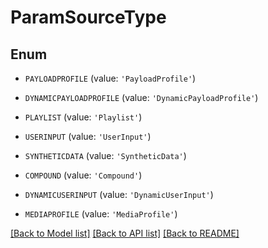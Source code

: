 # ParamSourceType


## Enum

* `PAYLOADPROFILE` (value: `'PayloadProfile'`)

* `DYNAMICPAYLOADPROFILE` (value: `'DynamicPayloadProfile'`)

* `PLAYLIST` (value: `'Playlist'`)

* `USERINPUT` (value: `'UserInput'`)

* `SYNTHETICDATA` (value: `'SyntheticData'`)

* `COMPOUND` (value: `'Compound'`)

* `DYNAMICUSERINPUT` (value: `'DynamicUserInput'`)

* `MEDIAPROFILE` (value: `'MediaProfile'`)

[[Back to Model list]](../README.md#documentation-for-models) [[Back to API list]](../README.md#documentation-for-api-endpoints) [[Back to README]](../README.md)


